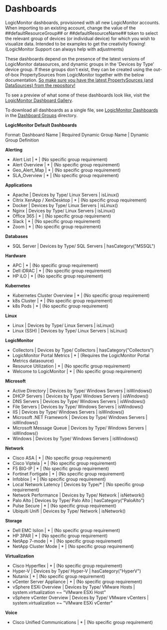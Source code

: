 # Dashboards

LogicMonitor dashboards, provisioned with all new LogicMonitor accounts. When importing to an existing account, change the value of the ##defaultResourceGroup## or ##defaultResourceName## token to select the relevant group of devices (or individual device) for which you wish to visualize data. Intended to be examples to get the creativity flowing! (LogicMonitor Support can always help with adjustments)

These dashboards depend on the presence of the latest versions of LogicMonitor datasources, and dynamic groups in the 'Devices by Type' device group. If these groups don't exist, they can be created using the out-of-box PropertySources from LogicMonitor together with the below documentation. [So make sure you have the latest PropertySources (and DataSources) from the repository!](https://www.logicmonitor.com/support/settings/logicmodules/keeping-your-datasources-up-to-date/)

To see a preview of what some of these dashboards look like, visit the [LogicMonitor Dashboard Gallery](https://www.logicmonitor.com/sales/dashboards/).

To download all dashboards as a single file, see [LogicMonitor Dashboards](https://github.com/kdevilbiss/Dashboards/blob/master/Dashboard%20Groups/LogicMonitor%20Dashboards.json) in the [Dashboard Groups](https://github.com/kdevilbiss/Dashboards/tree/master/Dashboard%20Groups) directory.

**LogicMonitor Default Dashboards** 

Format: Dashboard Name | Required Dynamic Group Name | Dynamic Group Definition

**Alerting**
- Alert List | * | (No specific group requirement)
- Alert Overview | * | (No specific group requirement)
- Geo_Alert_Map | * | (No specific group requirement)
- SLA_Overview | * | (No specific group requirement)

**Applications**
- Apache | Devices by Type/ Linux Servers | isLinux()
- Citrix XenApp / XenDesktop | * | (No specific group requirement)
- Docker | Devices by Type/ Linux Servers | isLinux()
- Nginx | Devices by Type/ Linux Servers | isLinux()
- Office 365 | * | (No specific group requirement)
- Slack | * | (No specific group requirement)
- Zoom | * | (No specific group requirement)

**Databases**
- SQL Server | Devices by Type/ SQL Servers | hasCategory("MSSQL")

**Hardware**
- APC | * | (No specific group requirement)
- Dell iDRAC | * | (No specific group requirement)
- HP iLO | * | (No specific group requirement)

**Kubernetes**
- Kubernetes Cluster Overview | * | (No specific group requirement)
- k8s Cluster | * | (No specific group requirement)
- k8s Pods | * | (No specific group requirement)

**Linux**
- Linux | Devices by Type/ Linux Servers | isLinux()
- Linux (SSH) | Devices by Type/ Linux Servers | isLinux()

**LogicMonitor**
- Collectors | Devices by Type/ Collectors | hasCategory("Collectors")
- LogicMonitor Portal Metrics | * | (Requires the LogicMonitor Portal Metrics datasource)
- Resource Utilization | * | (No specific group requirement)
- Welcome to LogicMonitor | * | (No specific group requirement)

**Microsoft**
- Active Directory | Devices by Type/ Windows Servers | isWindows()
- DHCP Servers | Devices by Type/ Windows Servers | isWindows()
- DNS Servers | Devices by Type/ Windows Servers | isWindows()
- File Servers | Devices by Type/ Windows Servers | isWindows()
- IIS | Devices by Type/ Windows Servers | isWindows()
- Microsoft .NET Framework | Devices by Type/ Windows Servers | isWindows()
- Microsoft Message Queue | Devices by Type/ Windows Servers | isWindows()
- Windows | Devices by Type/ Windows Servers | isWindows()

**Network**

- Cisco ASA | * | (No specific group requirement)
- Cisco Viptela | * | (No specific group requirement)
- F5 BIG-IP | * | (No specific group requirement)
- Fortinet Fortigate | * | (No specific group requirement)
- Infoblox | * | (No specific group requirement)
- Local Network Latency | Devices by Type/* | (No specific group requirement)
- Network Performance | Devices by Type/ Network | isNetwork()
- Palo Alto | Devices by Type/ Palo Alto | hasCategory("PaloAlto")
- Pulse Secure | * | (No specific group requirement)
- Ubiquiti Unifi | Devices by Type/ Network | isNetwork()

**Storage**
- Dell EMC Isilon | * | (No specific group requirement)
- HP 3PAR | * | (No specific group requirement)
- NetApp 7-mode | * | (No specific group requirement)
- NetApp Cluster Mode | * | (No specific group requirement)

**Virtualization**
- Cisco Hyperflex | * | (No specific group requirement)
- Hyper-V | Devices by Type/ Hyper-V | hasCategory("HyperV")
- Nutanix | * | (No specific group requirement)
- vCenter Server Appliance | * | (No specific group requirement)
- vSphere ESXi Overview | Devices by Type/ VMware Hosts | system.virtualization =~ "VMware ESXi Host"
- vSphere vCenter Overview | Devices by Type/ VMware vCenters | system.virtualization =~ "VMware ESXi vCenter"

**Voice**
- Cisco Unified Communications | * | (No specific group requirement)
